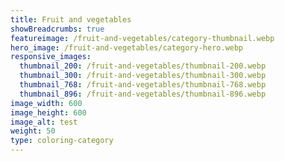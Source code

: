 ```yaml
---
title: Fruit and vegetables
showBreadcrumbs: true
featureimage: /fruit-and-vegetables/category-thumbnail.webp
hero_image: /fruit-and-vegetables/category-hero.webp
responsive_images:
  thumbnail_200: /fruit-and-vegetables/thumbnail-200.webp
  thumbnail_300: /fruit-and-vegetables/thumbnail-300.webp
  thumbnail_768: /fruit-and-vegetables/thumbnail-768.webp
  thumbnail_896: /fruit-and-vegetables/thumbnail-896.webp
image_width: 600
image_height: 600
image_alt: test
weight: 50
type: coloring-category
---
```


